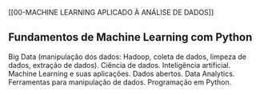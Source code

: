 [[00-MACHINE LEARNING APLICADO À ANÁLISE DE DADOS]]

## Fundamentos de Machine Learning com Python
Big Data (manipulação dos dados: Hadoop, coleta de dados, limpeza de dados, extração de dados). Ciência de dados. Inteligência artificial. Machine Learning e suas aplicações. Dados abertos. Data Analytics. Ferramentas para manipulação de dados. Programação em Python.